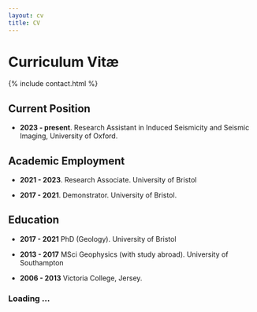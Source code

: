 ```yaml
---
layout: cv
title: CV
---
```


# Curriculum Vitæ

{% include contact.html %}

## Current Position
- **2023 - present**. Research Assistant in Induced Seismicity and Seismic Imaging, University of Oxford. 

## Academic Employment

- **2021 - 2023**. Research Associate. University of Bristol

- **2017 - 2021**. Demonstrator. University of Bristol. 

## Education

- **2017 - 2021** PhD (Geology). University of Bristol

- **2013 - 2017** MSci Geophysics (with study abroad). University of Southampton

- **2006 - 2013** Victoria College, Jersey. 
### Loading ...

<!-- ## Section

Lorem ipsum dolor sit amet, consectetur adipiscing elit, sed do eiusmod tempor incididunt ut labore et dolore magna aliqua.

* Ut enim ad minim veniam
* Quis nostrud exercitation
* Ullamco laboris nisi
* Ut aliquip ex ea commodo consequat

### Subsection

Duis aute irure dolor in reprehenderit in voluptate velit esse cillum dolore eu fugiat nulla pariatur. Excepteur sint occaecat cupidatat non proident, sunt in culpa qui officia deserunt mollit anim id est laborum. -->
